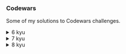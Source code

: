 ### Codewars
Some of my solutions to Codewars challenges.

<details>
  <summary>6 kyu</summary>
    | Task          | Solution      |
    | ------------- | ------------- |
</details>

<details>
  <summary>7 kyu</summary>
  Whatever
</details>

<details>
  <summary>8 kyu</summary>
  Whatever
</details>
